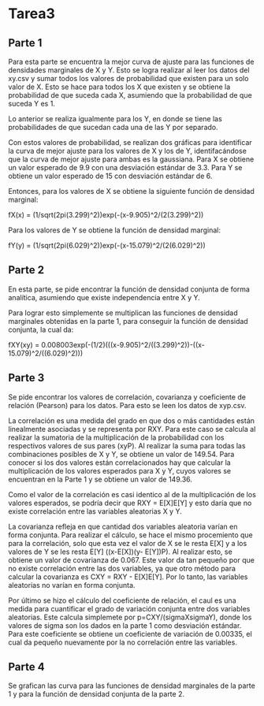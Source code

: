# Tarea3
## Parte 1
Para esta parte se encuentra la mejor curva de ajuste para las funciones de densidades marginales de X y Y.
Esto se logra realizar al leer los datos del xy.csv y sumar todos los valores de probabilidad que existen para un solo valor de X. Esto se hace para todos los X que existen y se obtiene la probabilidad de que suceda cada X, asumiendo que la probabilidad de que suceda Y es 1.

Lo anterior se realiza igualmente para los Y, en donde se tiene las probabilidades de que sucedan cada una de las Y por separado.

Con estos valores de probabilidad, se realizan dos gráficas para identificar la curva de mejor ajuste para los valores de X y los de Y, identifacándose que la curva de mejor ajuste para ambas es la gaussiana. Para X se obtiene un valor esperado de 9.9 con una desviación estándar de 3.3. Para Y se obtiene un valor esperado de 15 con desviación estándar de 6.

Entonces, para los valores de X se obtiene la siguiente función de densidad marginal:

fX(x) = (1/sqrt(2pi(3.299)^2))exp(-(x-9.905)^2/(2(3.299)^2))

Para los valores de Y se obtiene la función de densidad marginal:

fY(y) = (1/sqrt(2pi(6.029)^2))exp(-(x-15.079)^2/(2(6.029)^2))

## Parte 2

En esta parte, se pide encontrar la función de densidad conjunta de forma analítica, asumiendo que existe independencia entre X y Y.

Para lograr esto simplemente se multiplican las funciones de densidad marginales obtenidas en la parte 1, para conseguir la función de densidad conjunta, la cual da:

fXY(xy) = 0.008003exp(-(1/2)(((x-9.905)^2/((3.299)^2))-((x-15.079)^2/((6.029)^2)))

## Parte 3
Se pide encontrar los valores de correlación, covarianza y coeficiente de relación (Pearson) para los datos. Para esto se leen los datos de xyp.csv.

La correlación es una medida del grado en que dos o más cantidades están linealmente asociadas y se representa por RXY. Para este caso se calcula al realizar la sumatoria de la multiplicación de la probabilidad con los respectivos valores de sus pares (xyP). Al realizar la suma para todas las combinaciones posibles de X y Y, se obtiene un valor de 149.54. Para conocer si los dos valores están correlacionados hay que calcular la multiplicación de los valores esperados para X y Y, cuyos valores se encuentran en la Parte 1 y se obtiene un valor de  149.36.

Como el valor de la correlación es casi identico al de la multiplicación de los valores esperados, se podría decir que RXY = E[X]E[Y] y esto daría que no existe correlación entre las variables aleatorias X y Y. 

La covarianza refleja en que cantidad dos variables aleatoria varían en forma conjunta. Para realizar el cálculo, se hace el mismo procemiento que para la correlación, solo que esta vez el valor de X se le resta E[X] y a los valores de Y se les resta E[Y] ((x-E[X])(y- E[Y])P). Al realizar esto, se obtiene un valor de covarianza de 0.067. Este valor da tan pequeño por que no existe correlación entre las dos variables, ya que otro método para calcular la covarianza es CXY = RXY - E[X]E[Y]. Por lo tanto, las variables aleatorias no varían en forma conjunta.

Por último se hizo el cálculo del coeficiente de relación, el caul es una medida para cuantificar el grado de variación conjunta entre dos variables aleatorias. Este calcula simplemete por p=CXY/(sigmaXsigmaY), donde los valores de sigma son los dados en la parte 1 como desviación estándar. Para este coeficiente se obtiene un coeficiente de variación de 0.00335, el cual da pequeño nuevamente por la no correlación entre las variables.

## Parte 4
Se grafican las curva para las funciones de densidad marginales de la parte 1 y para la función de densidad conjunta de la parte 2.





